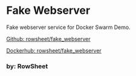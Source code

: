 # Fake Webserver 

Fake webserver service for Docker Swarm Demo.

[Github: rowsheet/fake_webserver](https://github.com/rowsheet/fake_webserver)

[Dockerhub: rowsheet/fake_webserver](https://hub.docker.com/r/rowsheet/fake_webserver)

### by: RowSheet 
